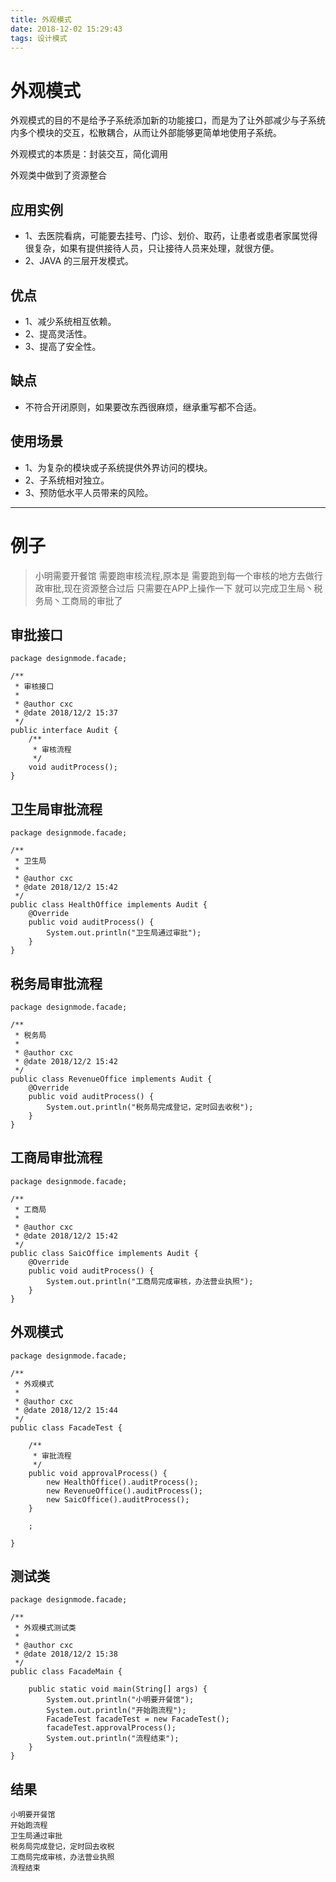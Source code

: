 ```yaml
---
title: 外观模式
date: 2018-12-02 15:29:43
tags: 设计模式
---
```


# 外观模式

外观模式的目的不是给予子系统添加新的功能接口，而是为了让外部减少与子系统内多个模块的交互，松散耦合，从而让外部能够更简单地使用子系统。

外观模式的本质是：封装交互，简化调用

外观类中做到了资源整合

<!--more-->

## 应用实例
* 1、去医院看病，可能要去挂号、门诊、划价、取药，让患者或患者家属觉得很复杂，如果有提供接待人员，只让接待人员来处理，就很方便。 
* 2、JAVA 的三层开发模式。

## 优点
* 1、减少系统相互依赖。 
* 2、提高灵活性。
* 3、提高了安全性。

## 缺点
* 不符合开闭原则，如果要改东西很麻烦，继承重写都不合适。

## 使用场景
* 1、为复杂的模块或子系统提供外界访问的模块。 
* 2、子系统相对独立。
* 3、预防低水平人员带来的风险。

---

# 例子  
>小明需要开餐馆 需要跑审核流程,原本是 需要跑到每一个审核的地方去做行政审批,现在资源整合过后 只需要在APP上操作一下 就可以完成卫生局丶税务局丶工商局的审批了

## 审批接口

```
package designmode.facade;

/**
 * 审核接口
 *
 * @author cxc
 * @date 2018/12/2 15:37
 */
public interface Audit {
    /**
     * 审核流程
     */
    void auditProcess();
}

```

## 卫生局审批流程

```
package designmode.facade;

/**
 * 卫生局
 *
 * @author cxc
 * @date 2018/12/2 15:42
 */
public class HealthOffice implements Audit {
    @Override
    public void auditProcess() {
        System.out.println("卫生局通过审批");
    }
}

```

## 税务局审批流程

```
package designmode.facade;

/**
 * 税务局
 *
 * @author cxc
 * @date 2018/12/2 15:42
 */
public class RevenueOffice implements Audit {
    @Override
    public void auditProcess() {
        System.out.println("税务局完成登记，定时回去收税");
    }
}

```

## 工商局审批流程

```
package designmode.facade;

/**
 * 工商局
 *
 * @author cxc
 * @date 2018/12/2 15:42
 */
public class SaicOffice implements Audit {
    @Override
    public void auditProcess() {
        System.out.println("工商局完成审核，办法营业执照");
    }
}

```

##  外观模式

```
package designmode.facade;

/**
 * 外观模式 
 *
 * @author cxc
 * @date 2018/12/2 15:44
 */
public class FacadeTest {

    /**
     * 审批流程
     */
    public void approvalProcess() {
        new HealthOffice().auditProcess();
        new RevenueOffice().auditProcess();
        new SaicOffice().auditProcess();
    }

    ;

}

```

## 测试类

```
package designmode.facade;

/**
 * 外观模式测试类
 *
 * @author cxc
 * @date 2018/12/2 15:38
 */
public class FacadeMain {

    public static void main(String[] args) {
        System.out.println("小明要开餐馆");
        System.out.println("开始跑流程");
        FacadeTest facadeTest = new FacadeTest();
        facadeTest.approvalProcess();
        System.out.println("流程结束");
    }
}

```

## 结果

```
小明要开餐馆
开始跑流程
卫生局通过审批
税务局完成登记，定时回去收税
工商局完成审核，办法营业执照
流程结束
```
